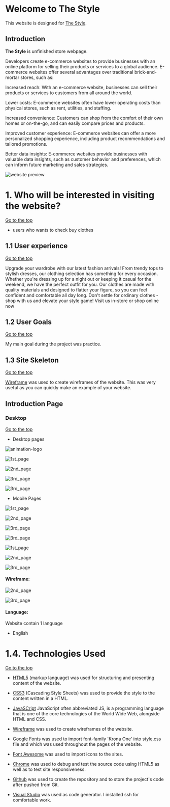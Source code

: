 # Welcome to The Style

This website is designed for [The Style](https://denysrudenko.github.io/TUD-Project2_Ecommerce-Shop-Website/).

## Introduction

**The Style** is unfinished store webpage.

Developers create e-commerce websites to provide businesses with an online platform for selling their products or services to a global audience. E-commerce websites offer several advantages over traditional brick-and-mortar stores, such as:

Increased reach: With an e-commerce website, businesses can sell their products or services to customers from all around the world.

Lower costs: E-commerce websites often have lower operating costs than physical stores, such as rent, utilities, and staffing.

Increased convenience: Customers can shop from the comfort of their own homes or on-the-go, and can easily compare prices and products.

Improved customer experience: E-commerce websites can offer a more personalized shopping experience, including product recommendations and tailored promotions.

Better data insights: E-commerce websites provide businesses with valuable data insights, such as customer behavior and preferences, which can inform future marketing and sales strategies.

![website preview](src/images/mokflow/main.png)

# 1. Who will be interested in visiting the website?

[Go to the top](#table-of-contents)

- users who wants to check buy clothes

<a name="user-exp"></a>

## 1.1 User experience

[Go to the top](#table-of-contents)

Upgrade your wardrobe with our latest fashion arrivals! From trendy tops to stylish dresses, our clothing selection has something for every occasion. Whether you're dressing up for a night out or keeping it casual for the weekend, we have the perfect outfit for you. Our clothes are made with quality materials and designed to flatter your figure, so you can feel confident and comfortable all day long. Don't settle for ordinary clothes - shop with us and elevate your style game! Visit us in-store or shop online now

<a name="user-goals"></a>

## 1.2 User Goals

[Go to the top](#table-of-contents)

My main goal during the project was practice.

<a name="wireframes"></a>

## 1.3 Site Skeleton

[Go to the top](#table-of-contents)

[Wireframe](https://wireframe.cc/) was used to create wireframes of the website. This was very useful as you can quickly make an example of your website.

<a name="introduction-page"></a>

## Introduction Page

### Desktop

[Go to the top](#table-of-contents)

- Desktop pages

![animation-logo](src/images/mokflow/m1.jpg)

![1st_page](src/images/mokflow/m2.jpg)

![2nd_page](src/images/mokflow/m3.jpg)

![3rd_page](src/images/mokflow/m4.jpg)

![3rd_page](src/images/mokflow/m5.jpg)

- Mobile Pages

![1st_page](src/images/mokflow/m6.jpg)

![2nd_page](src/images/mokflow/m7.jpg)

![3rd_page](src/images/mokflow/m8.jpg)

![3rd_page](src/images/mokflow/m9.jpg)

![1st_page](src/images/mokflow/m10.jpg)

![2nd_page](src/images/mokflow/m11.jpg)

![3rd_page](src/images/mokflow/m12.jpg)

#### Wireframe:

![2nd_page](src/images/mokflow/m13.png)

![3rd_page](src/images/mokflow/m14.png)

<a name="result"></a>

#### Language:

Website contain 1 language

- English

<a name="technologies-used"></a>

# 1.4. Technologies Used

[Go to the top](#table-of-contents)

- [HTML5](https://en.wikipedia.org/wiki/HTML5) (markup language) was used for structuring and presenting content of the website.

- [CSS3](https://en.wikipedia.org/wiki/CSS) (Cascading Style Sheets) was used to provide the style to the content written in a HTML.

- [JavaSCript](https://en.wikipedia.org/wiki/JavaScript) JavaScript often abbreviated JS, is a programming language that is one of the core technologies of the World Wide Web, alongside HTML and CSS.

- [Wireframe](https://wireframe.cc/) was used to create wireframes of the website.

- [Google Fonts](https://fonts.google.com/) was used to import font-family 'Krona One' into style,css file and which was used throughout the pages of the website.

- [Font Awesome](https://fontawesome.com/) was used to import icons to the sites.

- [Chrome](https://www.google.com/intl/en_uk/chrome/) was used to debug and test the source code using HTML5 as well as to test site responsiveness.

- [Github](https://github.com/) was used to create the repository and to store the project's code after pushed from Git.

- [Visual Studio](https://code.visualstudio.com/) was used as code generator. I installed ssh for comfortable work.

